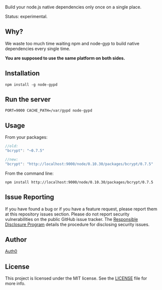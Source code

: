 Build your node.js native dependencies only once on a single place.

Status: experimental.

## Why?

We waste too much time waiting npm and node-gyp to build native dependencies every single time.

**You are supposed to use the same platform on both sides.**

## Installation

```
npm install -g node-gypd
```

## Run the server

```
PORT=9000 CACHE_PATH=/var/gypd node-gypd
```

## Usage

From your packages:

```javascript
//old:
"bcrypt": "~0.7.5"

//new:
"bcrypt": "http://localhost:9000/node/0.10.30/packages/bcrypt/0.7.5"
```

From the command line:

```
npm install http://localhost:9000/node/0.10.30/packages/bcrypt/0.7.5
```

## Issue Reporting

If you have found a bug or if you have a feature request, please report them at this repository issues section. Please do not report security vulnerabilities on the public GitHub issue tracker. The [Responsible Disclosure Program](https://auth0.com/whitehat) details the procedure for disclosing security issues.

## Author

[Auth0](auth0.com)

## License

This project is licensed under the MIT license. See the [LICENSE](LICENSE) file for more info.
